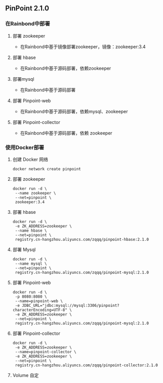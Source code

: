 ## PinPoint 2.1.0 

### 在Rainbond中部署

1. 部署 zookeeper
   * 在Rainbond中基于镜像部署zookeeper，镜像：zookeeper:3.4

2. 部署 hbase
   * 在Rainbond中基于源码部署，依赖zookeeper
3. 部署mysql
   * 在Rainbond中基于源码部署
4. 部署 Pinpoint-web
   * 在Rainbond中基于源码部署，依赖mysql、zookeeper
5. 部署 Pinpoint-collector
   * 在Rainbond中基于源码部署，依赖 zookeeper

### 使用Docker部署

1. 创建 Docker 网络

   ```shell
   docker network create pinpoint
   ```

2. 部署 zookeeper

   ```shell
   docker run -d \
   	--name zookeeper \
   	--net=pinpoint \
   	zookeeper:3.4
   ```

3. 部署 hbase

   ```shell
   docker run -d \
   	-e ZK_ADDRESS=zookeeper \
   	--name hbase \
   	--net=pinpoint \
   	registry.cn-hangzhou.aliyuncs.com/zqqq/pinpoint-hbase:2.1.0
   ```

4. 部署 Mysql

   ```shell
   docker run -d \
   	--name mysql \
   	--net=pinpoint \
   	registry.cn-hangzhou.aliyuncs.com/zqqq/pinpoint-mysql:2.1.0
   ```

5. 部署 Pinpoint-web

   ```shell
   docker run -d \
   	-p 8080:8080 \
   	--name=pinpoint-web \
   	-e JDBC_URL="jdbc:mysql://mysql:3306/pinpoint?characterEncoding=UTF-8" \
   	-e ZK_ADDRESS=zookeeper \
   	--net=pinpoint \
   	registry.cn-hangzhou.aliyuncs.com/zqqq/pinpoint-mysql:2.1.0
   ```

6. 部署 Pinpoint-collector

   ```shell
   docker run -d \
   	-e ZK_ADDRESS=zookeeper \
   	--name=pinpoint-collector \
   	-e ZK_ADDRESS=zookeeper \
   	--net=pinpoint \
   	registry.cn-hangzhou.aliyuncs.com/zqqq/pinpoint-collector:2.1.0
   ```

7. Volume 自定

